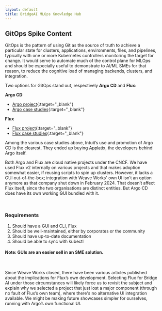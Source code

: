 ```yaml
---
layout: default
title: BridgeAI MLOps Knowledge Hub
---
```


## GitOps Spike Content


GitOps is the pattern of using Git as the source of truth to achieve a particular state for clusters, applications, environments, files, and pipelines, typically with one or more Kubernetes controllers monitoring the target for change. It would serve to automate much of the control plane for MLOps and should be especially useful to demonstrate to AI/ML SMEs for that reason, to reduce the cognitive load of managing backends, clusters, and integration.

Two options for GitOps stand out, respectively **Argo CD** and **Flux**:

**Argo CD**
- [Argo project](argoproj.github.io){:target="_blank"} 
- [Argo case studies](cncf.io/case-studies){:target="_blank"} 

**Flux**
- [Flux project](fluxcd.io){:target="_blank"} 
- [Flux case studies](cncf.io/case-studies){:target="_blank"} 


Among the various case studies above, Intuit’s use and promotion of Argo CD is the clearest. They ended up buying Applatix, the developers behind Argo itself.


Both Argo and Flux are cloud native projects under the CNCF. We have used Flux v2 internally on various projects and that makes adoption somewhat easier, if reusing scripts to spin up clusters. However, it lacks a GUI out-of-the-box; integration with Weave Works' own UI isn’t an option anymore as that company shut down in February 2024. That doesn’t affect Flux itself, since the two organisations are distinct entities. But Argo CD does have its own working GUI bundled with it.

<br>

### Requirements
1. Should have a GUI and CLI, Flux
2. Should be well-maintained, either by corporates or the community
3. Should have up-to-date documentation
4. Should be able to sync with kubectl

#### Note: GUIs are an easier sell in an SME solution.

<br>

Since Weave Works closed, there have been various articles published about the implications for Flux’s own development. Selecting Flux for Bridge AI under those circumstances will likely force us to revisit the subject and explain why we selected a project that just lost a major component (through no fault of Flux’s own team), where there's no alternative UI integration available. We might be making future showcases simpler for ourselves, running with Argo’s own functional UI.